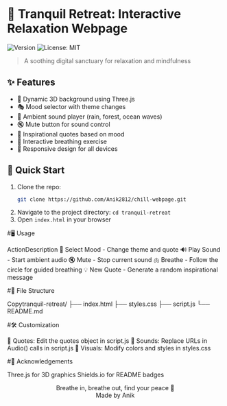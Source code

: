 # 🌿 Tranquil Retreat: Interactive Relaxation Webpage

![Version](https://img.shields.io/badge/version-1.0.0-blue.svg?cacheSeconds=2592000)
![License: MIT](https://img.shields.io/badge/License-MIT-yellow.svg)

> A soothing digital sanctuary for relaxation and mindfulness

## ✨ Features

- 🌠 Dynamic 3D background using Three.js
- 🎭 Mood selector with theme changes
- 🎵 Ambient sound player (rain, forest, ocean waves)
- 🔇 Mute button for sound control
- 💬 Inspirational quotes based on mood
- 🧘 Interactive breathing exercise
- 📱 Responsive design for all devices

## 🚀 Quick Start

1. Clone the repo:
   ```sh
   git clone https://github.com/Anik2812/chill-webpage.git
   ```
2. Navigate to the project directory:
   `cd tranquil-retreat`
3. Open `index.html` in your browser


#🖥️ Usage

ActionDescription
🎨 Select Mood - Change theme and quote
🔊 Play Sound - Start ambient audio
🔇 Mute - Stop current sound
🫁 Breathe - Follow the circle for guided breathing
💡 New Quote - Generate a random inspirational message


#📁 File Structure

Copytranquil-retreat/
├── index.html
├── styles.css
├── script.js
└── README.md


#🛠️ Customization

💬 Quotes: Edit the quotes object in script.js
🎵 Sounds: Replace URLs in Audio() calls in script.js
🎨 Visuals: Modify colors and styles in styles.css


#🙏 Acknowledgements

Three.js for 3D graphics
Shields.io for README badges


<div align="center">
Breathe in, breathe out, find your peace 🍃
<br>Made by Anik
</div>
